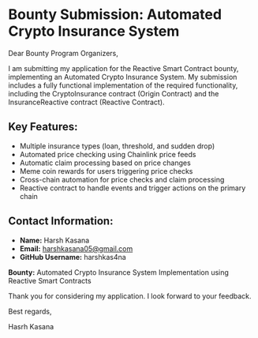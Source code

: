# Bounty Submission: Automated Crypto Insurance System

Dear Bounty Program Organizers,

I am submitting my application for the Reactive Smart Contract bounty, implementing an Automated Crypto Insurance System. My submission includes a fully functional implementation of the required functionality, including the CryptoInsurance contract (Origin Contract) and the InsuranceReactive contract (Reactive Contract).

## Key Features:

- Multiple insurance types (loan, threshold, and sudden drop)
- Automated price checking using Chainlink price feeds
- Automatic claim processing based on price changes
- Meme coin rewards for users triggering price checks
- Cross-chain automation for price checks and claim processing
- Reactive contract to handle events and trigger actions on the primary chain

## Contact Information:

- **Name:** Harsh Kasana
- **Email:** harshkasana05@gmail.com
- **GitHub Username:** harshkas4na

**Bounty:** Automated Crypto Insurance System Implementation using Reactive Smart Contracts

Thank you for considering my application. I look forward to your feedback.

Best regards,

Hasrh Kasana